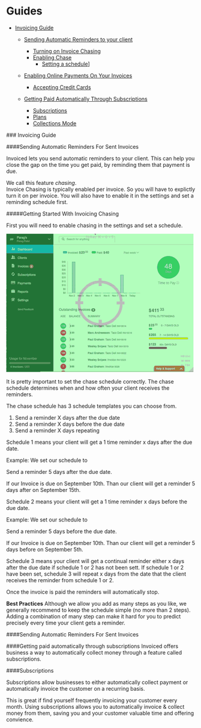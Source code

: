 # Guides

<!-- Start creating guide and go over each and every feature
-->
* [Invoicing Guide](#invoice-guide)
   * [Sending Automatic Reminders to your client](#invoice-automatic-reminders)
      * [Turning on Invoice Chasing](#invoice-automatic-reminders)
      * [Enabling Chase](#invoice-automatic-reminders)
        * [Setting a schedule](#invoice-automatic-reminders)]

   * [Enabling Online Payments On Your Invoices](#invoice-enable-online)
      * [Accepting Credit Cards](#invoice-subscriptions) 

   * [Getting Paid Automatically Through Subscriptions](#invoice-paid-automatically)
     * [Subscriptions](#invoice-subscriptions) 
     * [Plans](#invoice-plans)
     * [Collections Mode](#invoice-collections-mode)

   

###<a name="invoice-guide"></a> Invoicing Guide


####<a name="invoice-automatic-reminders"></a>Sending Automatic Reminders For Sent Invoices

Invoiced lets you send automatic reminders to your client.  This can help you close the gap on the time you get paid, by reminding them that payment is due.

We call this feature *chasing*.  
Invoice Chasing is typically enabled per invoice.  So you will have to explictly turn it on per invoice.  You will also have to enable it in the settings and set a reminding schedule first.

#####<a name="invoice-automatic-reminders-chasing"></a>Getting Started With Invoicing Chasing

First you will need to enable chasing in the settings and set a schedule.

![Invoice Field Attachments](imgs/chasing.gif)

It is pretty important to set the chase schedule correctly.  The chase schedule determines when and how often your client receives the reminders.

The chase schedule has 3 schedule templates you can choose from.

1. Send a reminder X days after the due date
2. Send a reminder X days before the due date
3. Send a reminder X days repeating

Schedule 1 means your client will get a 1 time reminder x days after the due date.

Example:
We set our schedule to

Send a reminder 5 days after the due date. 

If our Invoice is due on September 10th.  Than our client will get a reminder 5 days after on September 15th.


Schedule 2 means your client will get a 1 time reminder x days before the due date.

Example:
We set our schedule to

Send a reminder 5 days before the due date. 

If our Invoice is due on September 10th.  Than our client will get a reminder 5 days before on September 5th.


Schedule 3 means your client will get a continual reminder either x days after the due date if schedule 1 or 2 has not been sett.  If schedule 1 or 2 have been set, schedule 3 will repeat x days from the date that the client receives the reminder from schedule 1 or 2.

Once the invoice is paid the reminders will automatically stop.  

**Best Practices**
Although we allow you add as many steps as you like, we generally recommend to keep the schedule simple (no more than 2 steps).   Adding a combination of many step can make it hard for you to predict precisely every time your client gets a reminder. 



####<a name="invoice-automatic-reminders"></a>Sending Automatic Reminders For Sent Invoices



####<a name="invoice-automatic-reminders"></a>Getting paid automatically through subscriptions
Invoiced offers business a way to automatically collect money through a feature called subscriptions.


####<a name="invoice-automatic-reminders"></a>Subscriptions

Subscriptions allow businesses to either automatically collect payment or automatically invoice the customer on a recurring basis.

This is great if find yourself frequently invoicing your customer every month.  Using subscriptions allows you to automatically invoice & collect money from them, saving you and your customer valuable time and offering convience.







